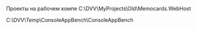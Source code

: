 Проекты на рабочем компе
C:\\DVV\\MyProjects\\Old\\Memocards.WebHost

C:\\DVV\\Temp\\ConsoleAppBench\\ConsoleAppBench
